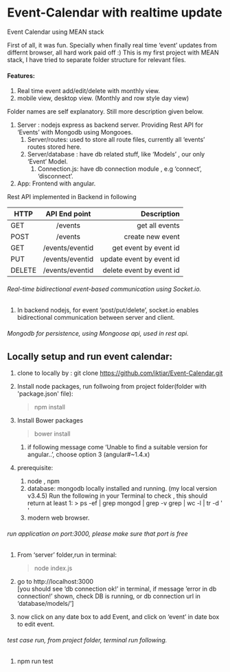 # Event-Calendar with realtime update
Event Calendar using MEAN stack

First of all, it was fun. 
Specially when finally real time ‘event’ updates from differnt browser, all hard work paid off :)
This is my first project with MEAN stack, I have tried to separate folder structure for relevant files.
#### Features:

1. Real time event add/edit/delete  with monthly view.
2. mobile view,  desktop view. (Monthly and row style day view)

Folder names are self explanatory. Still more description given below.
1. Server : nodejs express as backend server. Providing Rest API for ‘Events’ with Mongodb using Mongooes.
    1. Server/routes: used to store all route files, currently all ‘events’ routes stored here.
    2. Server/database : have db related stuff, like ‘Models’ , our only ‘Event’ Model.
        1. Connection.js: have db connection module , e.g ‘connect’,  ‘disconnect’.
2. App:  Frontend with angular.  

Rest API implemented in Backend in following  


|      HTTP   | API End point           | Description  |
| ------------- |:-------------:| -----:|
| GET     | /events | get all events|
| POST    | /events | create new event |
| GET     | /events/eventid  |  get event by event id |
| PUT     | /events/eventid  |  update event by event id |
| DELETE  | /events/eventid  |  delete event by event id |

###### Real-time bidirectional event-based communication  using Socket.io.

1. In backend nodejs, for event ‘post/put/delete’, socket.io enables bidirectional communication 
       between server and client.

###### Mongodb for persistence, using Mongoose api, used in rest api.

## Locally setup and run event calendar:
1. clone to locally by :
   git clone https://github.com/iktiar/Event-Calendar.git

2. Install node packages, run follwoing from project folder(folder with  'package.json' file):
   > npm install
3. Install Bower packages   
   > bower install  
    1. if following message come ‘Unable to find a suitable version for angular..’, choose option 3 (angular#~1.4.x)

4. prerequisite:
   1. node , npm 
   2. database: mongodb locally installed and running. (my local version v3.4.5)
      Run the following in your Terminal to check , this should return at least 1: 
          > ps -ef | grep mongod | grep -v grep | wc -l | tr -d ' '
   3. modern web browser.
 
###### run application on port:3000, please make sure that port is free 
 1. From ‘server’ folder,run in terminal: 
 	> node index.js
 2. go to http://localhost:3000     
        [you should see ‘db connection ok!’ in terminal,
        if  message ’error in db connection!’ shown, check DB is running, or db connection url in ‘database/models/’]

3. now click on any date box to add Event, and click on ‘event’ in date box to edit event.
   
###### test case run, from project folder, terminal run following.
1. npm run test

